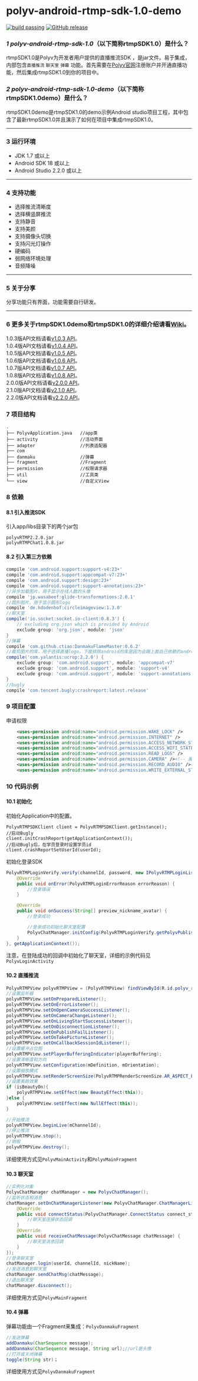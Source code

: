 
polyv-android-rtmp-sdk-1.0-demo
===
[![build passing](https://img.shields.io/badge/build-passing-brightgreen.svg)](#)
[![GitHub release](https://img.shields.io/badge/release-v2.0.0-blue.svg)](https://github.com/easefun/polyv-android-rtmp-sdk-1.0-demo/releases/tag/v2.0.0)

### _1 polyv-android-rtmp-sdk-1.0_（以下简称**rtmpSDK1.0**）是什么？
rtmpSDK1.0是Polyv为开发者用户提供的直播推流SDK ，是jar文件。易于集成，内部包含`直播推流` `聊天室` `弹幕` 功能。首先需要在[Polyv官网](http://www.polyv.net)注册账户并开通直播功能，然后集成rtmpSDK1.0到你的项目中。
### _2 polyv-android-rtmp-sdk-1.0-demo_（以下简称**rtmpSDK1.0demo**）是什么？
rtmpSDK1.0demo是rtmpSDK1.0的demo示例Android studio项目工程，其中包含了最新rtmpSDK1.0并且演示了如何在项目中集成rtmpSDK1.0。
***
###  3 运行环境
* JDK 1.7 或以上
* Android SDK 18 或以上
* Android Studio 2.2.0 或以上
***
### 4 支持功能
* 选择推流清晰度
* 选择横竖屏推流
* 支持静音
* 支持美颜
* 支持摄像头切换
* 支持闪光灯操作
* 硬编码
* 弱网络环境处理
* 音频降噪
***
### 5 关于分享
分享功能只有界面，功能需要自行研发。
***
### 6 更多关于rtmpSDK1.0demo和rtmpSDK1.0的详细介绍请看[Wiki](https://github.com/easefun/polyv-android-rtmp-sdk-1.0-demo/wiki)。
1.0.3版API文档请看[v1.0.3 API](http://repo.polyv.net/android/rtmp/sdk/1.0.3/api/index.html)。<br/>
1.0.4版API文档请看[v1.0.4 API](http://repo.polyv.net/android/rtmp/sdk/1.0.4/api/index.html)。<br/>
1.0.5版API文档请看[v1.0.5 API](http://repo.polyv.net/android/rtmp/sdk/1.0.5/api/index.html)。<br/>
1.0.6版API文档请看[v1.0.6 API](http://repo.polyv.net/android/rtmp/sdk/1.0.6/api/index.html)。<br/>
1.0.7版API文档请看[v1.0.7 API](http://repo.polyv.net/android/rtmp/sdk/1.0.7/api/index.html)。<br/>
1.0.8版API文档请看[v1.0.8 API](http://repo.polyv.net/android/rtmp/sdk/1.0.8/api/index.html)。<br/>
2.0.0版API文档请看[v2.0.0 API](http://repo.polyv.net/android/rtmp/sdk/2.0.0/api/index.html)。<br/>
2.1.0版API文档请看[v2.1.0 API](http://repo.polyv.net/android/rtmp/sdk/2.1.0/api/index.html)。<br/>
2.2.0版API文档请看[v2.2.0 API](http://repo.polyv.net/android/rtmp/sdk/2.2.0/api/index.html)。



### 7 项目结构

```
.
├── PolyvApplication.java	//app类
├── activity				//活动界面
├── adapter					//列表适配器
├── com						
├── danmaku					//弹幕
├── fragment				//Fragment
├── permission				//权限请求器
├── util					//工具类
└── view					//自定义View
```



### 8 依赖

#### 8.1 引入推流SDK

引入app/libs目录下的两个jar包

```
polyvRTMP2.2.0.jar
polyvRTMPChat1.0.8.jar
```



#### 8.2 引入第三方依赖

``` groovy
compile 'com.android.support:support-v4:23+'
compile 'com.android.support:appcompat-v7:23+'
compile 'com.android.support:design:23+'
compile 'com.android.support:support-annotations:23+'
//异步加载图片，用于显示在线人数的头像
compile 'jp.wasabeef:glide-transformations:2.0.1'
//圆形图片，用于显示圆形logo
compile 'de.hdodenhof:circleimageview:1.3.0'
//聊天室
compile('io.socket:socket.io-client:0.8.3') {
    // excluding org.json which is provided by Android
    exclude group: 'org.json', module: 'json'
}
//弹幕
compile 'com.github.ctiao:DanmakuFlameMaster:0.6.2'
//裁剪图片的库，用于选择直播logo。下面排除android的库是因为会跟上面自己依赖的android库版本冲突，可以根据自己的版本调整。
compile('com.yalantis:ucrop:2.2.0') {
    exclude group: 'com.android.support', module: 'appcompat-v7'
    exclude group: 'com.android.support', module: 'support-v4'
    exclude group: 'com.android.support', module: 'support-annotations'
}
//bugly
compile 'com.tencent.bugly:crashreport:latest.release'
```

### 9 项目配置

申请权限

``` xml
    <uses-permission android:name="android.permission.WAKE_LOCK" />
    <uses-permission android:name="android.permission.INTERNET" />
    <uses-permission android:name="android.permission.ACCESS_NETWORK_STATE" />
    <uses-permission android:name="android.permission.ACCESS_WIFI_STATE" />
    <uses-permission android:name="android.permission.READ_LOGS" />
    <uses-permission android:name="android.permission.CAMERA" /><!-- 属于android6.0运行时权限-->
    <uses-permission android:name="android.permission.RECORD_AUDIO" /><!-- 属于android6.0运行时权限-->
    <uses-permission android:name="android.permission.WRITE_EXTERNAL_STORAGE" /><!-- 属于android6.0运行时权限-->
```



### 10 代码示例

#### 10.1 初始化

初始化Application中的配置。

```
PolyvRTMPSDKClient client = PolyvRTMPSDKClient.getInstance();
//启动Bugly
client.initCrashReport(getApplicationContext());
//启动Bugly后，在学员登录时设置学员id
client.crashReportSetUserId(userId);
```

初始化登录SDK

``` java
PolyvRTMPLoginVerify.verify(channelId, password, new IPolyvRTMPLoginListener() {
    @Override
    public void onError(PolyvRTMPLoginErrorReason errorReason) {
        //登录错误
    }

    @Override
    public void onSuccess(String[] preview_nickname_avatar) {
        //登录成功

        //登录成功初始化聊天室配置
        PolyvChatManager.initConfig(PolyvRTMPLoginVerify.getPolyvPublishVO().getAppId(), PolyvRTMPLoginVerify.getPolyvPublishVO().getAppSecret());
    }
}, getApplicationContext());
```

注意，在登陆成功的回调中初始化了聊天室，详细的示例代码见`PolyvLoginActivity`

#### 10.2 直播推流

```java
PolyvRTMPView polyvRTMPView = (PolyvRTMPView) findViewById(R.id.polyv_rtmp_view);
//设置监听器
polyvRTMPView.setOnPreparedListener();
polyvRTMPView.setOnErrorListener();
polyvRTMPView.setOnOpenCameraSuccessListener();
polyvRTMPView.setOnCameraChangeListener();
polyvRTMPView.setOnLivingStartSuccessListener();
polyvRTMPView.setOnDisconnectionListener();
polyvRTMPView.setOnPublishFailListener();
polyvRTMPView.setOnTakePictureListener();
polyvRTMPView.setOnCallbackSessionIdListener();
//设置缓冲占位图
polyvRTMPView.setPlayerBufferingIndicator(playerBuffering);
//设置清晰度和方向
polyvRTMPView.setConfiguration(mDefinition, mOrientation);
//设置缩放模式
polyvRTMPView.setRenderScreenSize(PolyvRTMPRenderScreenSize.AR_ASPECT_FIT_PARENT);
//设置美颜效果
if (isBeautyOn){
    polyvRTMPView.setEffect(new BeautyEffect(this));
}else {
    polyvRTMPView.setEffect(new NullEffect(this));
}

//开始推流
polyvRTMPView.beginLive(mChannelId);
//停止推流
polyvRTMPView.stop();
//销毁
polyvRTMPView.destroy();
```

详细使用方式见`PolyvMainActivity`和`PolyvMainFragment`

#### 10.3 聊天室

``` java
//实例化对象
PolyvChatManager chatManager = new PolyvChatManager();
//监听状态和消息
chatManager.setOnChatManagerListener(new PolyvChatManager.ChatManagerListener() {
    @Override
    public void connectStatus(PolyvChatManager.ConnectStatus connect_status) {
        //聊天室连接状态回调
    }
    @Override
    public void receiveChatMessage(PolyvChatMessage chatMessage) {
        //聊天室消息回调
    }
});
//登录聊天室
chatManager.login(userId, channelId, nickName);
//发送消息到聊天室
chatManager.sendChatMsg(chatMessage);
//退出聊天室
chatManager.disconnect();
```

详细使用方式见`PolyvMainFragment`

#### 10.4 弹幕

弹幕功能由一个Fragment来集成：`PolyvDanmakuFragment`

``` java
//发送弹幕
addDanmaku(CharSequence message);
addDanmaku(CharSequence message, String url);//url是头像
//打开或关闭弹幕
toggle(String str)；
```

详细使用方式见`PolyvDanmakuFragment`